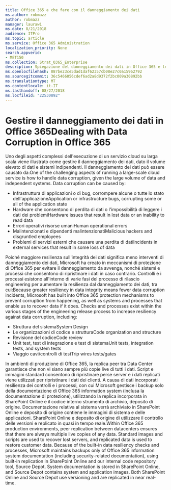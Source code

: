 ```yaml
---
title: Office 365 a che fare con il danneggiamento dei dati
ms.author: robmazz
author: robmazz
manager: laurawi
ms.date: 8/21/2018
audience: ITPro
ms.topic: article
ms.service: Office 365 Administration
localization_priority: None
search.appverid:
- MET150
ms.collection: Strat_O365_Enterprise
description: Spiegazione del danneggiamento dei dati in Office 365 e le attività di Microsoft di prevenzione e ripristino.
ms.openlocfilehash: 087be23ce5dad1daf62357cb08e27c0a15962792
ms.sourcegitcommit: 36c5466056cdef6ad2a8d9372f2bc009a30892bb
ms.translationtype: MT
ms.contentlocale: it-IT
ms.lasthandoff: 08/27/2018
ms.locfileid: "22530892"
---
```

# <a name="dealing-with-data-corruption-in-office-365"></a><span data-ttu-id="21320-103">Gestire il danneggiamento dei dati in Office 365</span><span class="sxs-lookup"><span data-stu-id="21320-103">Dealing with Data Corruption in Office 365</span></span>

<span data-ttu-id="21320-p101">Uno degli aspetti complessi dell'esecuzione di un servizio cloud su larga scala viene illustrato come gestire il danneggiamento dei dati, dato il volume elevato di dati e sistemi indipendenti. Il danneggiamento dei dati può essere causato da:</span><span class="sxs-lookup"><span data-stu-id="21320-p101">One of the challenging aspects of running a large-scale cloud service is how to handle data corruption, given the large volume of data and independent systems. Data corruption can be caused by:</span></span>
- <span data-ttu-id="21320-106">Infrastruttura di applicazioni o di bug, corrompere alcune o tutte lo stato dell'applicazione</span><span class="sxs-lookup"><span data-stu-id="21320-106">Application or infrastructure bugs, corrupting some or all of the application state</span></span> 
- <span data-ttu-id="21320-107">Hardware che consentono di perdita di dati o l'impossibilità di leggere i dati dei problemi</span><span class="sxs-lookup"><span data-stu-id="21320-107">Hardware issues that result in lost data or an inability to read data</span></span> 
- <span data-ttu-id="21320-108">Errori operativi risorse umani</span><span class="sxs-lookup"><span data-stu-id="21320-108">Human operational errors</span></span> 
- <span data-ttu-id="21320-109">Malintenzionati e dipendenti malintenzionati</span><span class="sxs-lookup"><span data-stu-id="21320-109">Malicious hackers and disgruntled employees</span></span> 
- <span data-ttu-id="21320-110">Problemi di servizi esterni che causare una perdita di dati</span><span class="sxs-lookup"><span data-stu-id="21320-110">Incidents in external services that result in some loss of data</span></span> 

<span data-ttu-id="21320-p102">Poiché maggiore resilienza sull'integrità dei dati significa meno interventi di danneggiamento dei dati, Microsoft ha creato in meccanismi di protezione di Office 365 per evitare il danneggiamento da avvenga, nonché sistemi e processi che consentono di ripristinare i dati in caso contrario. Controlli e i processi esistono all'interno di varie fasi del processo di rilascio engineering per aumentare la resilienza dal danneggiamento dei dati, tra cui:</span><span class="sxs-lookup"><span data-stu-id="21320-p102">Because greater resiliency in data integrity means fewer data corruption incidents, Microsoft has built into Office 365 protection mechanisms to prevent corruption from happening, as well as systems and processes that enable us to recover data if it does. Checks and processes exist within the various stages of the engineering release process to increase resiliency against data corruption, including:</span></span>
- <span data-ttu-id="21320-113">Struttura del sistema</span><span class="sxs-lookup"><span data-stu-id="21320-113">System Design</span></span>
- <span data-ttu-id="21320-114">Le organizzazioni di codice e struttura</span><span class="sxs-lookup"><span data-stu-id="21320-114">Code organization and structure</span></span> 
- <span data-ttu-id="21320-115">Revisione del codice</span><span class="sxs-lookup"><span data-stu-id="21320-115">Code review</span></span> 
- <span data-ttu-id="21320-116">Unit test, test di integrazione e test di sistema</span><span class="sxs-lookup"><span data-stu-id="21320-116">Unit tests, integration tests, and system tests</span></span>
- <span data-ttu-id="21320-117">Viaggio cavi/controlli di test</span><span class="sxs-lookup"><span data-stu-id="21320-117">Trip wires tests/gates</span></span> 

<span data-ttu-id="21320-p103">In ambienti di produzione di Office 365, la replica peer tra Data Center garantisce che non vi siano sempre più copie live di tutti i dati. Script e immagini standard consentono di ripristinare perse server e i dati replicati viene utilizzati per ripristinare i dati dei clienti. A causa di dati incorporati resilienza dei controlli e i processi, con cui Microsoft gestisce i backup solo della documentazione di Office 365 information system (inclusa la documentazione di protezione), utilizzando la replica incorporata in SharePoint Online e il codice interno strumento di archivio, deposito di origine. Documentazione relativa al sistema verrà archiviato in SharePoint Online e deposito di origine contiene le immagini di sistema e delle applicazioni. SharePoint Online e deposito di origine di utilizzare il controllo delle versioni e replicato in quasi in tempo reale.</span><span class="sxs-lookup"><span data-stu-id="21320-p103">Within Office 365 production environments, peer replication between datacenters ensures that there are always multiple live copies of any data. Standard images and scripts are used to recover lost servers, and replicated data is used to restore customer data. Because of the built-in data resiliency checks and processes, Microsoft maintains backups only of Office 365 information system documentation (including security-related documentation), using built-in replication in SharePoint Online and our internal code repository tool, Source Depot. System documentation is stored in SharePoint Online, and Source Depot contains system and application images. Both SharePoint Online and Source Depot use versioning and are replicated in near real-time.</span></span> 